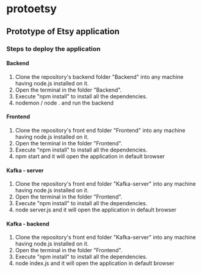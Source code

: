 # protoetsy

## Prototype of Etsy application
 
### Steps to deploy the application
 
#### Backend
 
1. Clone the repository's backend folder "Backend" into any machine having node.js installed on it.
2. Open the terminal in the folder "Backend".
3. Execute "npm install" to install all the dependencies. 
4. nodemon / node . and run the backend
 
#### Frontend
 
1. Clone the repository's front end folder "Frontend" into any machine having node.js installed on it.
2. Open the terminal in the folder "Frontend".
3. Execute "npm install" to install all the dependencies.
4. npm start and it will open the application in default browser

#### Kafka - server

1. Clone the repository's front end folder "Kafka-server" into any machine having node.js installed on it.
2. Open the terminal in the folder "Frontend".
3. Execute "npm install" to install all the dependencies.
4. node server.js and it will open the application in default browser


#### Kafka - backend

1. Clone the repository's front end folder "Kafka-server" into any machine having node.js installed on it.
2. Open the terminal in the folder "Frontend".
3. Execute "npm install" to install all the dependencies.
4. node index.js and it will open the application in default browser
